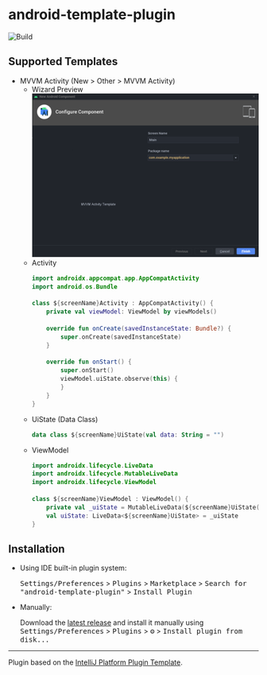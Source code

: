 # android-template-plugin

![Build](https://github.com/namhyun-gu/android-template-plugin/workflows/Build/badge.svg)
<!-- [![Version](https://img.shields.io/jetbrains/plugin/v/PLUGIN_ID.svg)](https://plugins.jetbrains.com/plugin/PLUGIN_ID)
[![Downloads](https://img.shields.io/jetbrains/plugin/d/PLUGIN_ID.svg)](https://plugins.jetbrains.com/plugin/PLUGIN_ID) -->

## Supported Templates

- MVVM Activity (New > Other > MVVM Activity)
  - Wizard Preview
    <img src="images/preview_mvvm_activity.png"/>
  - Activity
    ```kotlin
    import androidx.appcompat.app.AppCompatActivity
    import android.os.Bundle

    class ${screenName}Activity : AppCompatActivity() {
        private val viewModel: ViewModel by viewModels()

        override fun onCreate(savedInstanceState: Bundle?) {
            super.onCreate(savedInstanceState)
        }

        override fun onStart() {
            super.onStart()
            viewModel.uiState.observe(this) {
            }
        }
    }
    ```
  - UiState (Data Class)
    ```kotlin
    data class ${screenName}UiState(val data: String = "")
    ```
  - ViewModel
    ```kotlin
    import androidx.lifecycle.LiveData
    import androidx.lifecycle.MutableLiveData
    import androidx.lifecycle.ViewModel

    class ${screenName}ViewModel : ViewModel() {
        private val _uiState = MutableLiveData(${screenName}UiState())
        val uiState: LiveData<${screenName}UiState> = _uiState
    }
    ```

## Installation

- Using IDE built-in plugin system:
  
  <kbd>Settings/Preferences</kbd> > <kbd>Plugins</kbd> > <kbd>Marketplace</kbd> > <kbd>Search for "android-template-plugin"</kbd> >
  <kbd>Install Plugin</kbd>
  
- Manually:

  Download the [latest release](https://github.com/namhyun-gu/android-template-plugin/releases/latest) and install it manually using
  <kbd>Settings/Preferences</kbd> > <kbd>Plugins</kbd> > <kbd>⚙️</kbd> > <kbd>Install plugin from disk...</kbd>


---
Plugin based on the [IntelliJ Platform Plugin Template][template].

[template]: https://github.com/JetBrains/intellij-platform-plugin-template
